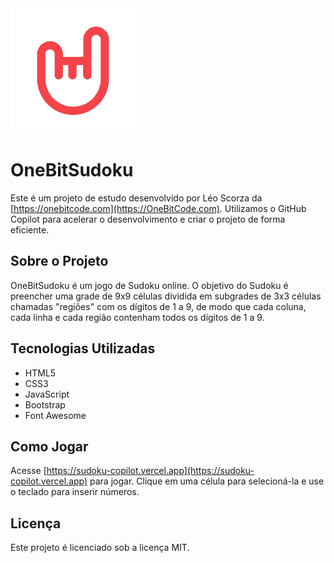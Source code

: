 <img src="icon.png" alt="Logo" width="200">

# OneBitSudoku

Este é um projeto de estudo desenvolvido por Léo Scorza da [https://onebitcode.com](https://OneBitCode.com). Utilizamos o GitHub Copilot para acelerar o desenvolvimento e criar o projeto de forma eficiente.

## Sobre o Projeto

OneBitSudoku é um jogo de Sudoku online. O objetivo do Sudoku é preencher uma grade de 9x9 células dividida em subgrades de 3x3 células chamadas "regiões" com os dígitos de 1 a 9, de modo que cada coluna, cada linha e cada região contenham todos os dígitos de 1 a 9.

## Tecnologias Utilizadas

- HTML5
- CSS3
- JavaScript
- Bootstrap
- Font Awesome

## Como Jogar

Acesse [https://sudoku-copilot.vercel.app](https://sudoku-copilot.vercel.app) para jogar. Clique em uma célula para selecioná-la e use o teclado para inserir números.

## Licença

Este projeto é licenciado sob a licença MIT.